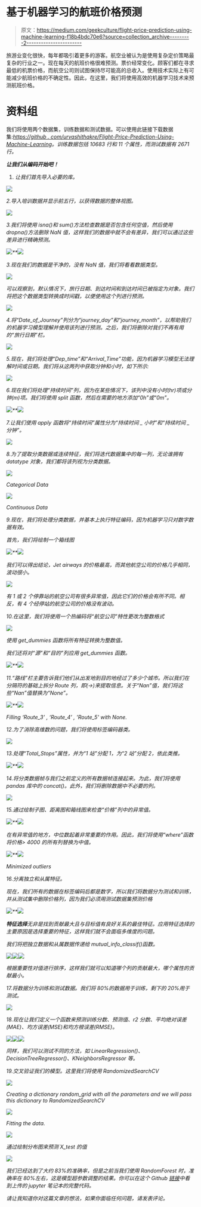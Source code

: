 # 基于机器学习的航班价格预测

> 原文：<https://medium.com/geekculture/flight-price-prediction-using-machine-learning-f18b4bdc70e6?source=collection_archive---------2----------------------->

旅游业变化很快，每年都吸引着更多的游客。航空业被认为是使用复杂定价策略最复杂的行业之一。现在每天的航班价格很难预测。票价经常变化。顾客们都在寻求最低的机票价格，而航空公司则试图保持尽可能高的总收入。使用技术实际上有可能减少航班价格的不确定性。因此，在这里，我们将使用高效的机器学习技术来预测航班价格。

# 资料组

我们将使用两个数据集，训练数据和测试数据。可以使用此链接下载数据集:*[*https://github . com/urvashithakre/Flight-Price-Prediction-Using-Machine-Learning*](https://github.com/urvashithakre/Flight-Price-Prediction-Using-Machine-Learning)。训练数据包括 10683 行和 11 个属性，而测试数据有 2671 行。*

***让我们从编码开始吧！***

1.  *让我们首先导入必要的库。*

*![](img/2ae985b58d014dd455d48c72b1ed83fe.png)*

*2.导入培训数据并显示前五行，以获得数据的整体视图。*

*![](img/6454f9b2ae3b995a4e6072a5c534fcc1.png)*

*3.我们将使用 isna()和 sum()方法检查数据是否包含任何空值，然后使用 dropna()方法删除 NaN 值，这样我们的数据中就不会有差异，我们可以通过这些差异进行精确预测。*

*![](img/549455bd7bcf2b70ba9795a56ed08a93.png)**![](img/424757b2b08d15a4440fb5c3638eab0e.png)*

*3.现在我们的数据是干净的，没有 NaN 值，我们将看看数据类型。*

*![](img/f6c48dfbba0384a923df3bb554ab0988.png)*

*可以观察到，默认情况下，旅行日期、到达时间和到达时间已被指定为对象。我们将把这个数据类型转换成时间戳，以便使用这个列进行预测。*

*![](img/7166c9dd9d884e01e85046d5cff6f79d.png)*

*4.将“Date_of_Journey”列分为“journey_day”和“journey_month”，以帮助我们的机器学习模型理解并使用该列进行预测。之后，我们将删除对我们不再有用的“旅行日期”栏。*

*![](img/1683490fa6602903a65dba32cb20a71a.png)*

*5.现在，我们将处理“Dep_time”和“Arrival_Time”功能，因为机器学习模型无法理解时间或日期。我们将从这两列中获取分钟和小时，如下所示:*

*![](img/72adbce01391639b482c53b7c2f3e96d.png)*

*6.现在我们将处理“持续时间”列，因为在某些情况下，该列中没有小时(hr)项或分钟(m)项。我们将使用 split 函数，然后在需要的地方添加“0h”或“0m”。*

*![](img/6a00148a5b6d0abff4c07090cd996048.png)**![](img/068bbf3f8158fa62ce1777b539d2a4d1.png)*

*7.让我们使用 apply 函数将“持续时间”属性分为“持续时间 _ 小时”和“持续时间 _ 分钟”。*

*![](img/0049fcec4631059df5376cf1f973fc87.png)*

*8.为了提取分类数据或连续特征，我们将迭代数据集中的每一列，无论谁拥有 datatype 对象，我们都将该列视为分类数据。*

*![](img/a4079d559ecad629ada2e79e61ddd6a3.png)*

*Categorical Data*

*![](img/47e86c05dac5ace447f530e7d3a9b3ae.png)*

*Continuous Data*

*9.现在，我们将处理分类数据，并基本上执行特征编码，因为机器学习只对数字数据有效。*

*首先，我们将绘制一个箱线图*

*![](img/0dd0fd1448a0a78477f035a7245ff77f.png)**![](img/c1c89e4247ddc4f04dc1688b558ee484.png)*

*我们可以得出结论，Jet airways 的价格最高，而其他航空公司的价格几乎相同，波动很小。*

*![](img/ce71ad9b23492640264c0fad09ce73c4.png)*

*有 1 或 2 个停靠站的航空公司有很多异常值，因此它们的价格会有所不同。相反，有 4 个经停站的航空公司的价格没有波动。*

*10.在这里，我们将使用一个热编码将“航空公司”特性更改为整数格式*

*![](img/b4ff097132881ce91f9fa26cf61342d8.png)*

*使用 get_dummies 函数将所有特征转换为整数值。*

*我们还将对“源”和“目的”列应用 get_dummies 函数。*

*![](img/ead2ee37817f3da54113f7ef992724fa.png)**![](img/bd926103383ceac23bf127b454b410af.png)*

*11.“路线”栏主要告诉我们他们从出发地到目的地经过了多少个城市。所以我们在分隔符的基础上拆分 Route 列，即(→)来提取信息。关于“Nan”值，我们将这些“Nan”值替换为“None”。*

*![](img/ad8f91a73db4d98ea4d67cf7a1cd8de6.png)**![](img/a1d349756e5335576280bd1adf9bd67a.png)*

*Filling ‘Route_3’ , ‘Route_4’ , ’Route_5' with None.*

*12.为了消除高维数的问题，我们将使用标签编码器类。*

*![](img/8efa2a6277f907019a0ad8a744c5235f.png)*

*13.处理“Total_Stops”属性，并为“1 站”分配 1，为“2 站”分配 2，依此类推。*

*![](img/9b737fc6f63131865eb3bb41a4468bb7.png)**![](img/5c81020a338947808a231e778f7e7188.png)*

*14.将分类数据帧与我们之前定义的所有数据帧连接起来。为此，我们将使用 pandas 库中的 concat()。此外，我们将删除数据中不必要的列。*

*![](img/2496e117fa7f7ea1917c7e5a05a71ff0.png)*

*15.通过绘制子图、距离图和箱线图来检查“价格”列中的异常值。*

*![](img/13aff7cd637adf9bf97842e172ec6c21.png)**![](img/92afc68e8557414986b30729de70e304.png)*

*在有异常值的地方，中位数起着非常重要的作用。因此，我们将使用“where”函数将价格> 4000 的所有列替换为中值。*

*![](img/33975ef16a70d20be7175bd183023709.png)**![](img/7766be206eaa5e57541f236e6bc9ac4b.png)*

*Minimized outliers*

*16.分离独立和从属特征。*

*现在，我们所有的数据在标签编码后都是数字，所以我们将数据分为测试和训练，并从测试集中删除价格列，因为我们必须用测试数据集预测价格*

*![](img/4f69da33299550a94a65a6afc7652a0f.png)**![](img/cf8072d50aaacc804fcaf181d9769083.png)*

***特征选择**无非是找到贡献最大且与目标值有良好关系的最佳特征。应用特征选择的主要原因是选择重要的特征，这样我们就不会面临多维度的问题。*

*我们将把独立数据和从属数据传递给 mutual_info_classif()函数。*

*![](img/2b222188f6db766898b194840b5cc4cf.png)**![](img/02dfd3c6f3ea6ae53cef63df7330e82d.png)**![](img/48b34758b8be9bdedd0dad0b795d2aa4.png)*

*根据重要性对值进行排序，这样我们就可以知道哪个列的贡献最大，哪个属性的贡献最小。*

*17.将数据分为训练和测试数据。我们将 80%的数据用于训练，剩下的 20%用于测试。*

*![](img/26a86b78984a6e6b55322199bca042b9.png)*

*18.现在让我们定义一个函数来预测训练分数、预测值、r2 分数、平均绝对误差(MAE)、均方误差(MSE)和均方根误差(RMSE)。*

*![](img/4a90d698a75eb9c11c918743233d02ff.png)**![](img/39114ad7942c388624814f18e54940d1.png)**![](img/21ac8f290e562235e19460ee9866df3b.png)*

*同样，我们可以测试不同的方法，如 LinearRegression()、DecisionTreeRegressor()、KNeighborsRegressor 等。*

*19.交叉验证我们的模型。这里我们将使用 RandomizedSearchCV*

*![](img/9882c7dd92f77128ffb9e3c82034c6ee.png)*

*Creating a dictionary random_grid with all the parameters and we will pass this dictionary to RandomizedSearchCV*

*![](img/dae6d80a1b17484220e11ca280bf03d8.png)*

*Fitting the data.*

*![](img/081a70be4bed28fe02db23ed2d9c2225.png)*

*通过绘制分布图来预测 X_test 的值*

*![](img/1b223cdb426ef6931836689fa1284dc8.png)*

*我们已经达到了大约 83%的准确率，但是之前当我们使用 RandomForest 时，准确率在 80%左右，这是模型超参数调整的结果。你可以在这个 Github [链接](https://github.com/urvashithakre/Flight-Price-Prediction-Using-Machine-Learning)中看到上传的 jupyter 笔记本的完整代码。*

*请让我知道你对这篇文章的想法，如果你面临任何问题，请发表评论。*
